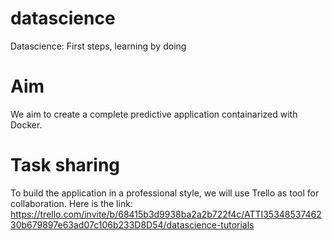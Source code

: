 # datascience
Datascience: First steps, learning by doing

# Aim
We aim to create a complete predictive application containarized with Docker.

# Task sharing
To build the application in a professional style, we will use Trello as tool for collaboration.
Here is the link: https://trello.com/invite/b/68415b3d9938ba2a2b722f4c/ATTI3534853746230b679897e63ad07c106b233D8D54/datascience-tutorials 

